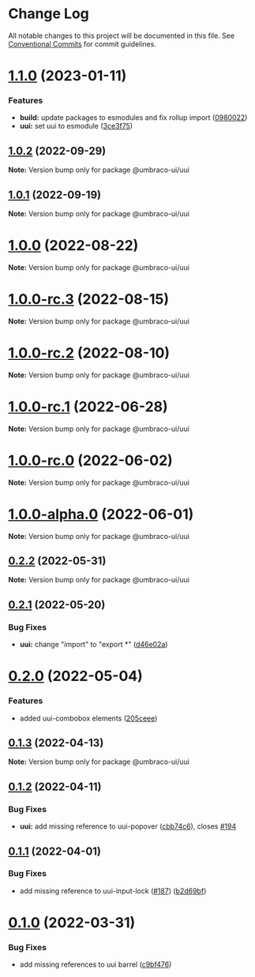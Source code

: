 # Change Log

All notable changes to this project will be documented in this file.
See [Conventional Commits](https://conventionalcommits.org) for commit guidelines.

# [1.1.0](https://github.com/umbraco/Umbraco.UI/compare/@umbraco-ui/uui@1.0.2...@umbraco-ui/uui@1.1.0) (2023-01-11)

### Features

- **build:** update packages to esmodules and fix rollup import ([0980022](https://github.com/umbraco/Umbraco.UI/commit/0980022acd9fedc79b017f417d4c56d247d129e3))
- **uui:** set uui to esmodule ([3ce3f75](https://github.com/umbraco/Umbraco.UI/commit/3ce3f754b7d086529c0207b55b3187ebc4a11b82))

## [1.0.2](https://github.com/umbraco/Umbraco.UI/compare/@umbraco-ui/uui@1.0.1...@umbraco-ui/uui@1.0.2) (2022-09-29)

**Note:** Version bump only for package @umbraco-ui/uui

## [1.0.1](https://github.com/umbraco/Umbraco.UI/compare/@umbraco-ui/uui@1.0.0...@umbraco-ui/uui@1.0.1) (2022-09-19)

**Note:** Version bump only for package @umbraco-ui/uui

# [1.0.0](https://github.com/umbraco/Umbraco.UI/compare/@umbraco-ui/uui@1.0.0-rc.3...@umbraco-ui/uui@1.0.0) (2022-08-22)

**Note:** Version bump only for package @umbraco-ui/uui

# [1.0.0-rc.3](https://github.com/umbraco/Umbraco.UI/compare/@umbraco-ui/uui@1.0.0-rc.2...@umbraco-ui/uui@1.0.0-rc.3) (2022-08-15)

**Note:** Version bump only for package @umbraco-ui/uui

# [1.0.0-rc.2](https://github.com/umbraco/Umbraco.UI/compare/@umbraco-ui/uui@1.0.0-rc.1...@umbraco-ui/uui@1.0.0-rc.2) (2022-08-10)

**Note:** Version bump only for package @umbraco-ui/uui

# [1.0.0-rc.1](https://github.com/umbraco/Umbraco.UI/compare/@umbraco-ui/uui@1.0.0-rc.0...@umbraco-ui/uui@1.0.0-rc.1) (2022-06-28)

**Note:** Version bump only for package @umbraco-ui/uui

# [1.0.0-rc.0](https://github.com/umbraco/Umbraco.UI/compare/@umbraco-ui/uui@0.2.2...@umbraco-ui/uui@1.0.0-rc.0) (2022-06-02)

**Note:** Version bump only for package @umbraco-ui/uui

# [1.0.0-alpha.0](https://github.com/umbraco/Umbraco.UI/compare/@umbraco-ui/uui@0.2.2...@umbraco-ui/uui@1.0.0-alpha.0) (2022-06-01)

**Note:** Version bump only for package @umbraco-ui/uui

## [0.2.2](https://github.com/umbraco/Umbraco.UI/compare/@umbraco-ui/uui@0.2.1...@umbraco-ui/uui@0.2.2) (2022-05-31)

**Note:** Version bump only for package @umbraco-ui/uui

## [0.2.1](https://github.com/umbraco/Umbraco.UI/compare/@umbraco-ui/uui@0.2.0...@umbraco-ui/uui@0.2.1) (2022-05-20)

### Bug Fixes

- **uui:** change "import" to "export \*" ([d46e02a](https://github.com/umbraco/Umbraco.UI/commit/d46e02a7ec2c4558b775a3a22b8f6b743fb1375b))

# [0.2.0](https://github.com/umbraco/Umbraco.UI/compare/@umbraco-ui/uui@0.1.3...@umbraco-ui/uui@0.2.0) (2022-05-04)

### Features

- added uui-combobox elements ([205ceee](https://github.com/umbraco/Umbraco.UI/commit/205ceeed5e08f644b9ebdc736b94943c45702689))

## [0.1.3](https://github.com/umbraco/Umbraco.UI/compare/@umbraco-ui/uui@0.1.2...@umbraco-ui/uui@0.1.3) (2022-04-13)

**Note:** Version bump only for package @umbraco-ui/uui

## [0.1.2](https://github.com/umbraco/Umbraco.UI/compare/@umbraco-ui/uui@0.1.1...@umbraco-ui/uui@0.1.2) (2022-04-11)

### Bug Fixes

- **uui:** add missing reference to uui-popover ([cbb74c6](https://github.com/umbraco/Umbraco.UI/commit/cbb74c6050a85241ac19e651a9eecfd6ecfe9c99)), closes [#194](https://github.com/umbraco/Umbraco.UI/issues/194)

## [0.1.1](https://github.com/umbraco/Umbraco.UI/compare/@umbraco-ui/uui@0.1.0...@umbraco-ui/uui@0.1.1) (2022-04-01)

### Bug Fixes

- add missing reference to uui-input-lock ([#187](https://github.com/umbraco/Umbraco.UI/issues/187)) ([b2d69bf](https://github.com/umbraco/Umbraco.UI/commit/b2d69bf0146339f0b5f90c17d087d25dc907a7bb))

# [0.1.0](https://github.com/umbraco/Umbraco.UI/compare/@umbraco-ui/uui@0.0.10...@umbraco-ui/uui@0.1.0) (2022-03-31)

### Bug Fixes

- add missing references to uui barrel ([c9bf476](https://github.com/umbraco/Umbraco.UI/commit/c9bf476f9fb2f0f77e38227298948c9c1b3fd26b))
